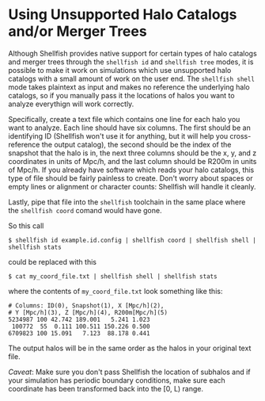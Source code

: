 # Using Unsupported Halo Catalogs and/or Merger Trees

Although Shellfish provides native support for certain types of halo catalogs and
merger trees through the `shellfish id` and `shellfish tree` modes, it is possible
to make it work on simulations which use unsupported halo catalogs with a small
amount of work on the user end. The `shellfish shell` mode takes plaintext as input
and makes no reference the underlying halo catalogs, so if you manually pass it the
locations of halos you want to analyze everythign will work correctly.

Specifically, create a text file which contains one line for each halo you
want to analyze. Each line should have six columns. The first should be an
identifying ID (Shellfish won't use it for anything, but it will help you
cross-reference the output catalog), the second should be the index of the snapshot
that the halo is in, the next three columns should be the x, y, and z coordinates
in units of Mpc/h, and the last column should be R200m in units of Mpc/h.
If you already have software which reads your halo catalogs, this type of file
should be fairly painless to create. Don't worry about spaces or empty lines or
alignment or character counts: Shellfish will handle it cleanly.

Lastly, pipe that file into the `shellfish` toolchain in the same place where
the `shellfish coord` comand would have gone.

So this call

	$ shellfish id example.id.config | shellfish coord | shellfish shell | shellfish stats
	
could be replaced with this

	$ cat my_coord_file.txt | shellfish shell | shellfish stats
	
where the contents of `my_coord_file.txt` look something like this:

	# Columns: ID(0), Snapshot(1), X [Mpc/h](2),
	# Y [Mpc/h](3), Z [Mpc/h](4), R200m[Mpc/h](5)
	5234987 100 42.742 189.001   5.241 1.023
	 100772  55  0.111 100.511 150.226 0.500
	6709823 100 15.091   7.123  88.178 0.441
	
The output halos will be in the same order as the halos in your original text file.

*Caveat*: Make sure you don't pass Shellfish the location of subhalos and if your
simulation has periodic boundary conditions, make sure each coordinate has been
transformed back into the [0, L) range.
